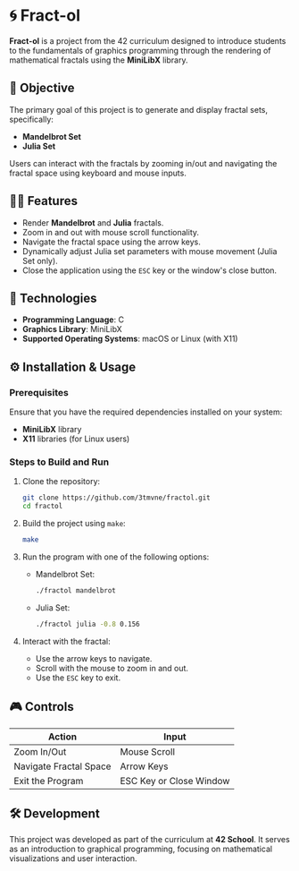 # 🌀 Fract-ol

**Fract-ol** is a project from the 42 curriculum designed to introduce students to the fundamentals of graphics programming through the rendering of mathematical fractals using the **MiniLibX** library.

## 📌 Objective

The primary goal of this project is to generate and display fractal sets, specifically:

- **Mandelbrot Set**
- **Julia Set**

Users can interact with the fractals by zooming in/out and navigating the fractal space using keyboard and mouse inputs.

## 🧑‍💻 Features

- Render **Mandelbrot** and **Julia** fractals.
- Zoom in and out with mouse scroll functionality.
- Navigate the fractal space using the arrow keys.
- Dynamically adjust Julia set parameters with mouse movement (Julia Set only).
- Close the application using the `ESC` key or the window's close button.

## 🧰 Technologies

- **Programming Language**: C
- **Graphics Library**: MiniLibX
- **Supported Operating Systems**: macOS or Linux (with X11)

## ⚙️ Installation & Usage

### Prerequisites

Ensure that you have the required dependencies installed on your system:
- **MiniLibX** library
- **X11** libraries (for Linux users)

### Steps to Build and Run

1. Clone the repository:
   ```bash
   git clone https://github.com/3tmvne/fractol.git
   cd fractol
   ```

2. Build the project using `make`:
   ```bash
   make
   ```

3. Run the program with one of the following options:
   - Mandelbrot Set:
     ```bash
     ./fractol mandelbrot
     ```
   - Julia Set:
     ```bash
     ./fractol julia -0.8 0.156
     ```

4. Interact with the fractal:
   - Use the arrow keys to navigate.
   - Scroll with the mouse to zoom in and out.
   - Use the `ESC` key to exit.

## 🎮 Controls

| Action                    | Input                            |
|---------------------------|----------------------------------|
| Zoom In/Out              | Mouse Scroll                    |
| Navigate Fractal Space   | Arrow Keys                      |
| Exit the Program          | ESC Key or Close Window         |

## 🛠️ Development

This project was developed as part of the curriculum at **42 School**. It serves as an introduction to graphical programming, focusing on mathematical visualizations and user interaction.

